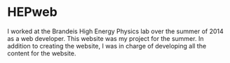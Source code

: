 # HEPweb

I worked at the Brandeis High Energy Physics lab over the summer of 2014 as a web developer. This website was my project for the summer. In addition to creating the website, I was in charge of developing all the content for the website.
